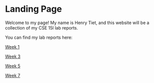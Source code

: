 # Landing Page
Welcome to my page! My name is Henry Tiet, and this website will be a collection of my CSE 15l lab reports.

You can find my lab reports here:

[Week 1](https://henrytiet.github.io/cse-15l-lab-reports/week1.html)

[Week 3](https://henrytiet.github.io/cse-15l-lab-reports/week3.html)

[Week 5](https://henrytiet.github.io/cse-15l-lab-reports/week5.html)

[Week 7](https://henrytiet.github.io/cse-15l-lab-reports/week7.html)
